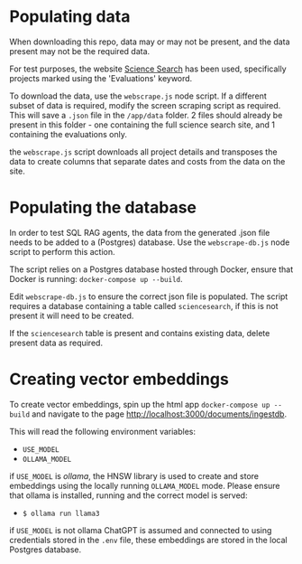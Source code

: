 # Populating data

When downloading this repo, data may or may not be present, and the data present may not be the required data.

For test purposes, the website [Science Search](https://sciencesearch.defra.gov.uk/) has been used, specifically projects marked using the 'Evaluations' keyword.

To download the data, use the `webscrape.js` node script. If a different subset of data is required, modify the screen scraping script as required. This will save a `.json` file in the `/app/data` folder. 2 files should already be present in this folder - one containing the full science search site, and 1 containing the evaluations only.

the `webscrape.js` script downloads all project details and transposes the data to create columns that separate dates and costs from the data on the site.

# Populating the database

In order to test SQL RAG agents, the data from the generated .json file needs to be added to a (Postgres) database. Use the `webscrape-db.js` node script to perform this action.

The script relies on a Postgres database hosted through Docker, ensure that Docker is running: `docker-compose up --build`.

Edit `webscrape-db.js` to ensure the correct json file is populated. The script requires a database containing a table called `sciencesearch`, if this is not present it will need to be created.

If the `sciencesearch` table is present and contains existing data, delete present data as required.

# Creating vector embeddings

To create vector embeddings, spin up the html app `docker-compose up --build` and navigate to the page [http://localhost:3000/documents/ingestdb](http://localhost:3000/documents/ingestdb).

This will read the following environment variables:

- `USE_MODEL`
- `OLLAMA_MODEL`

if `USE_MODEL` is *ollama*, the HNSW library is used to create and store embeddings using the locally running `OLLAMA_MODEL` mode. Please ensure that ollama is installed, running and the correct model is served:

- `$ ollama run llama3`

if `USE_MODEL` is not ollama ChatGPT is assumed and connected to using credentials stored in the `.env` file, these embeddings are stored in the local Postgres database.
